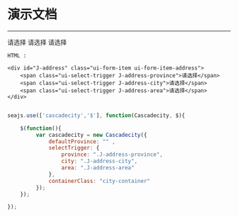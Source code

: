 # 演示文档



---
<link rel="stylesheet" href="./select.css" />
<style type="text/css">
    .J-address-province{
        width:121px;
    }
    .J-address-city,.J-address-area{
        width:46px;
    }
    .city-container{
        overflow-y: scroll;
        overflow-x: hidden;
        _height:expression(this.scrollHeight>330?"330px":"auto");
        max-height:330px;
    }
</style>

<div id="J-address" class="ui-form-item ui-form-item-address">
	<span class="ui-select-trigger J-address-province">请选择</span>
	<span class="ui-select-trigger J-address-city">请选择</span>
	<span class="ui-select-trigger J-address-area">请选择</span>
</div>

```` Dom
HTML :

<div id="J-address" class="ui-form-item ui-form-item-address">
	<span class="ui-select-trigger J-address-province">请选择</span>
	<span class="ui-select-trigger J-address-city">请选择</span>
	<span class="ui-select-trigger J-address-area">请选择</span>
</div>


````

````javascript
seajs.use(['cascadecity','$'], function(Cascadecity, $){

    $(function(){
         var cascadecity = new Cascadecity({
             defaultProvince: "" ,
             selectTrigger: {
                 province: ".J-address-province",
                 city: ".J-address-city",
                 area: ".J-address-area"
             },
             containerClass: "city-container"
         });
    });

});
````

